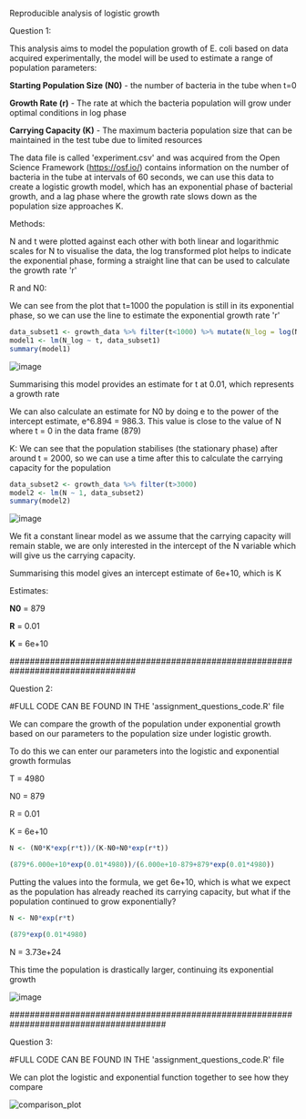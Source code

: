 Reproducible analysis of logistic growth


Question 1:

This analysis aims to model the population growth of E. coli based on data acquired experimentally, the model will be used to estimate a range of population parameters:

**Starting Population Size (N0)** - the number of bacteria in the tube when t=0

**Growth Rate (r)** - The rate at which the bacteria population will grow under optimal conditions in log phase

**Carrying Capacity (K)** - The maximum bacteria population size that can be maintained in the test tube due to limited resources

The data file is called 'experiment.csv' and was acquired from the Open Science Framework (https://osf.io/) contains information on the number of bacteria in the tube at intervals of 60 seconds, we can use this data to create a logistic growth model, which has an exponential phase of bacterial growth, and a lag phase where the growth rate slows down as the population size approaches K.

Methods:

N and t were plotted against each other with both linear and logarithmic scales for N to visualise the data, the log transformed plot helps to indicate the exponential phase, forming a straight line that can be used to calculate the growth rate 'r'

R and N0:

We can see from the plot that t=1000 the population is still in its exponential phase, so we can use the line to estimate the exponential growth rate 'r'

```r
data_subset1 <- growth_data %>% filter(t<1000) %>% mutate(N_log = log(N))
model1 <- lm(N_log ~ t, data_subset1)
summary(model1)
```

![image](https://github.com/user-attachments/assets/8eb42aff-c56d-49a9-adad-4dc8f1c344bb)

Summarising this model provides an estimate for t at 0.01, which represents a growth rate

We can also calculate an estimate for N0 by doing e to the power of the intercept estimate, e^6.894 = 986.3. This value is close to the value of N where t = 0 in the data frame (879)

K:
We can see that the population stabilises (the stationary phase) after around t = 2000, so we can use a time after this to calculate the carrying capacity for the population

```r
data_subset2 <- growth_data %>% filter(t>3000)
model2 <- lm(N ~ 1, data_subset2)
summary(model2)
```

![image](https://github.com/user-attachments/assets/a7b30f56-b357-4618-894e-746a636756ea)

We fit a constant linear model as we assume that the carrying capacity will remain stable, we are only interested in the intercept of the N variable which will give us the carrying capacity. 

Summarising this model gives an intercept estimate of 6e+10, which is K

Estimates:

**N0** = 879

**R** = 0.01

**K** = 6e+10

#################################################################################

Question 2:

#FULL CODE CAN BE FOUND IN THE 'assignment_questions_code.R' file

We can compare the growth of the population under exponential growth based on our parameters to the population size under logistic growth. 

To do this we can enter our parameters into the logistic and exponential growth formulas 

T = 4980

N0 = 879

R = 0.01

K = 6e+10

```r
N <- (N0*K*exp(r*t))/(K-N0+N0*exp(r*t))

(879*6.000e+10*exp(0.01*4980))/(6.000e+10-879+879*exp(0.01*4980))
```

Putting the values into the formula, we get 6e+10, which is what we expect as the population has already reached its carrying capacity, but what if the population continued to grow exponentially?

```r
N <- N0*exp(r*t)

(879*exp(0.01*4980)
```

N = 3.73e+24

This time the population is drastically larger, continuing its exponential growth

![image](https://github.com/user-attachments/assets/8b6b7e08-0c90-4618-a569-e71b36451956)

#######################################################################################

Question 3:

#FULL CODE CAN BE FOUND IN THE 'assignment_questions_code.R' file

We can plot the logistic and exponential function together to see how they compare 

![comparison_plot](https://github.com/user-attachments/assets/7154b376-735e-4a6b-94f3-bfcee3737f79)

